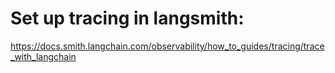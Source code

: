 # Set up tracing in langsmith:
https://docs.smith.langchain.com/observability/how_to_guides/tracing/trace_with_langchain
